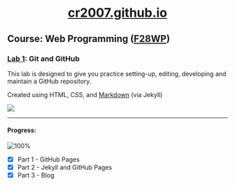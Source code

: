 <div align="center">
   
# [cr2007.github.io](https://cr2007.github.io)
    
</div>

## Course: Web Programming ([F28WP](https://www.hw.ac.uk/documents/pams/202122/F28WP_202122.pdf))

### [Lab 1](Lab1%20GitHub.pdf): Git and GitHub

This lab is designed to give you practice setting-up, editing, developing and maintain a GitHub repository.

Created using HTML, CSS, and [Markdown](https://www.markdownguide.org/) (via Jekyll)

![](https://mermaid.ink/img/eyJjb2RlIjoicGllIHRpdGxlIE1hcmtcbiAgICBcIlBhcnQgMlwiIDogMi41XG4gICAgXCJQYXJ0IDNcIiA6IDIuNVxuICAgIFwiUGFydCAxXCIgOiA1XG4iLCJtZXJtYWlkIjp7fSwidXBkYXRlRWRpdG9yIjpmYWxzZSwiYXV0b1N5bmMiOnRydWUsInVwZGF0ZURpYWdyYW0iOmZhbHNlfQ)

---

#### Progress:

![100%](https://progress-bar.dev/100)

- [x] Part 1 - GitHub Pages
- [x] Part 2 - Jekyll and GitHub Pages
- [x] Part 3 - Blog
